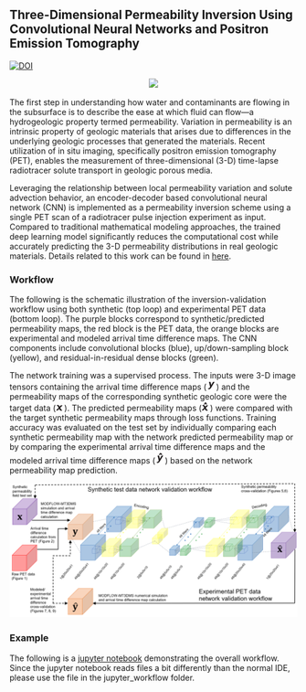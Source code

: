 ## Three-Dimensional Permeability Inversion Using Convolutional Neural Networks and Positron Emission Tomography
[![DOI](https://zenodo.org/badge/265937462.svg)](https://zenodo.org/badge/latestdoi/265937462)
<p align="center">
<img src="./CNN_final_version/Figures/f7.jpg" width="800px"></img>
</p>

The first step in understanding how water and contaminants are flowing in the subsurface is to describe the ease at which fluid can flow—a hydrogeologic property termed permeability. Variation in permeability is an intrinsic property of geologic materials that arises due to differences in the underlying geologic processes that generated the materials. Recent utilization of in situ imaging, specifically positron emission tomography (PET), enables the measurement of three-dimensional (3-D) time-lapse radiotracer solute transport in geologic porous media. 

Leveraging the relationship between local permeability variation and solute advection behavior, an encoder-decoder based convolutional neural network (CNN) is implemented as a permeability inversion scheme using a single PET scan of a radiotracer pulse injection experiment as input. Compared to traditional mathematical modeling approaches, the trained deep learning model significantly reduces the computational cost while accurately predicting the 3-D permeability distributions in real geologic materials. Details related to this work can be found in <a href="https://doi.org/10.1029/2021WR031554">here</a>.

### Workflow
The following is the schematic illustration of the inversion-validation workflow using both synthetic (top loop) and experimental PET data (bottom loop). The purple blocks correspond to synthetic/predicted permeability maps, the red block is the PET data, the orange blocks are experimental and modeled arrival time difference maps. The CNN components include convolutional blocks (blue), up/down-sampling block (yellow), and residual-in-residual dense blocks (green).


The network training was a supervised process. The inputs were 3-D image tensors containing the arrival time difference maps (<img src="./CNN_final_version/Figures/y.gif"></img>) and the permeability maps of the corresponding synthetic geologic core were the target data (<img src="./CNN_final_version/Figures/x.gif"></img>). The predicted permeability maps (<img src="./CNN_final_version/Figures/x_hat.gif"></img>) were compared with the target synthetic permeability maps through loss functions. Training accuracy was evaluated on the test set by individually comparing each synthetic permeability map with the network predicted permeability map or by comparing the experimental arrival time difference maps and the modeled arrival time difference maps (<img src="./CNN_final_version/Figures/yhat.gif"></img>) based on the network permeability map prediction.
<p align="center">
<img src="./CNN_final_version/Figures/workflow_figv2.jpg" width="800px"></img>
</p>

### Example
The following is a <a href="https://github.com/zahasky/Neural_network_inversion/blob/master/CNN_final_version/jupyter_workflow/LoopValidation.ipynb">jupyter notebook</a> demonstrating the overall workflow. Since the jupyter notebook reads files a bit differently than the normal IDE, please use the file in the jupyter_workflow folder. 
